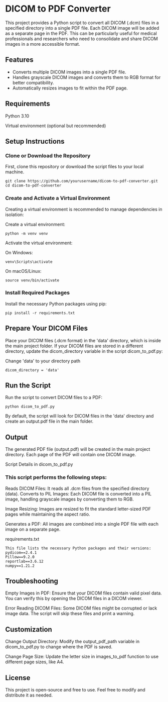 
# DICOM to PDF Converter
This project provides a Python script to convert all DICOM (.dcm) files in a specified directory into a single PDF file. Each DICOM image will be added as a separate page in the PDF. This can be particularly useful for medical professionals and researchers who need to consolidate and share DICOM images in a more accessible format.

## Features

* Converts multiple DICOM images into a single PDF file.
* Handles grayscale DICOM images and converts them to RGB format for better compatibility.
* Automatically resizes images to fit within the PDF page.


## Requirements

Python 3.10

Virtual environment (optional but recommended)


## Setup Instructions


### Clone or Download the Repository

First, clone this repository or download the script files to your local machine.
```
git clone https://github.com/yourusername/dicom-to-pdf-converter.git
cd dicom-to-pdf-converter
```

### Create and Activate a Virtual Environment

Creating a virtual environment is recommended to manage dependencies in isolation:

Create a virtual environment:
```
python -m venv venv
```

Activate the virtual environment:

On Windows:
```
venv\Scripts\activate
```
On macOS/Linux:
```
source venv/bin/activate
```


### Install Required Packages

Install the necessary Python packages using pip:
```
pip install -r requirements.txt
```
## Prepare Your DICOM Files

Place your DICOM files (.dcm format) in the 'data' directory, which is inside the main project folder. If your DICOM files are stored in a different directory, update the dicom_directory variable in the script dicom_to_pdf.py:

Change 'data' to your directory path
```
dicom_directory = 'data'
```
## Run the Script

Run the script to convert DICOM files to a PDF:
```
python dicom_to_pdf.py
```
By default, the script will look for DICOM files in the 'data' directory and create an output.pdf file in the main folder.

## Output

The generated PDF file (output.pdf) will be created in the main project directory. Each page of the PDF will contain one DICOM image.

Script Details in dicom_to_pdf.py

### This script performs the following steps:

Reads DICOM Files: It reads all .dcm files from the specified directory (data).
Converts to PIL Images: Each DICOM file is converted into a PIL image, handling grayscale images by converting them to RGB.

Image Resizing: Images are resized to fit the standard letter-sized PDF pages while maintaining the aspect ratio.

Generates a PDF: All images are combined into a single PDF file with each image on a separate page.

requirements.txt
```
This file lists the necessary Python packages and their versions:
pydicom==2.4.1
Pillow==9.2.0
reportlab==3.6.12
numpy==1.21.2
```

## Troubleshooting

Empty Images in PDF: Ensure that your DICOM files contain valid pixel data. You can verify this by opening the DICOM files in a DICOM viewer.

Error Reading DICOM Files: Some DICOM files might be corrupted or lack image data. The script will skip these files and print a warning.

## Customization

Change Output Directory: Modify the output_pdf_path variable in dicom_to_pdf.py to change where the PDF is saved.

Change Page Size: Update the letter size in images_to_pdf function to use different page sizes, like A4.

## License
This project is open-source and free to use. Feel free to modify and distribute it as needed.